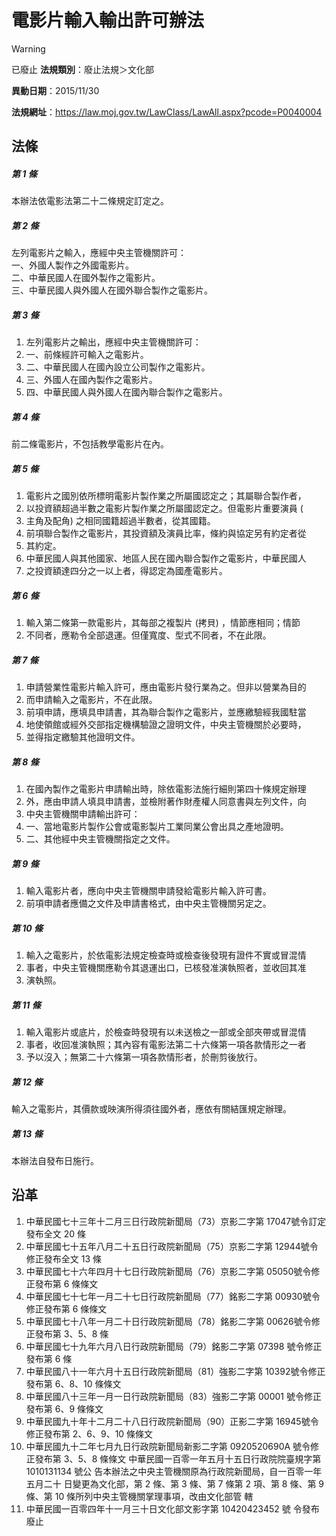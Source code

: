 # 電影片輸入輸出許可辦法


> [!WARNING]
> 已廢止
**法規類別**：廢止法規＞文化部

**異動日期**：2015/11/30  

**法規網址**：https://law.moj.gov.tw/LawClass/LawAll.aspx?pcode=P0040004



## 法條
##### 第 1 條
本辦法依電影法第二十二條規定訂定之。

##### 第 2 條
左列電影片之輸入，應經中央主管機關許可：  
一、外國人製作之外國電影片。  
二、中華民國人在國外製作之電影片。  
三、中華民國人與外國人在國外聯合製作之電影片。

##### 第 3 條
1. 左列電影片之輸出，應經中央主管機關許可：      
1. 一、前條經許可輸入之電影片。                  
1. 二、中華民國人在國內設立公司製作之電影片。    
1. 三、外國人在國內製作之電影片。                
1. 四、中華民國人與外國人在國內聯合製作之電影片。

##### 第 4 條
前二條電影片，不包括教學電影片在內。

##### 第 5 條
1. 電影片之國別依所標明電影片製作業之所屬國認定之；其屬聯合製作者，
1. 以投資額超過半數之電影片製作業之所屬國認定之。但電影片重要演員 (
1. 主角及配角) 之相同國籍超過半數者，從其國籍。                    
1. 前項聯合製作之電影片，其投資額及演員比率，條約與協定另有約定者從
1. 其約定。                                                        
1. 中華民國人與其他國家、地區人民在國內聯合製作之電影片，中華民國人
1. 之投資額達四分之一以上者，得認定為國產電影片。

##### 第 6 條
1. 輸入第二條第一款電影片，其每部之複製片 (拷貝) ，情節應相同；情節
1. 不同者，應勒令全部退運。但僅寬度、型式不同者，不在此限。

##### 第 7 條
1. 申請營業性電影片輸入許可，應由電影片發行業為之。但非以營業為目的
1. 而申請輸入之電影片，不在此限。
1. 前項申請，應填具申請書，其為聯合製作之電影片，並應繳驗經我國駐當
1. 地使領館或經外交部指定機構驗證之證明文件，中央主管機關於必要時，
1. 並得指定繳驗其他證明文件。

##### 第 8 條
1. 在國內製作之電影片申請輸出時，除依電影法施行細則第四十條規定辦理
1. 外，應由申請人填具申請書，並檢附著作財產權人同意書與左列文件，向
1. 中央主管機關申請輸出許可：                                      
1. 一、當地電影片製作公會或電影製片工業同業公會出具之產地證明。    
1. 二、其他經中央主管機關指定之文件。

##### 第 9 條
1. 輸入電影片者，應向中央主管機關申請發給電影片輸入許可書。
1. 前項申請者應備之文件及申請書格式，由中央主管機關另定之。

##### 第 10 條
1. 輸入之電影片，於依電影法規定檢查時或檢查後發現有證件不實或冒混情
1. 事者，中央主管機關應勒令其退運出口，已核發准演執照者，並收回其准
1. 演執照。

##### 第 11 條
1. 輸入電影片或底片，於檢查時發現有以未送檢之一部或全部夾帶或冒混情
1. 事者，收回准演執照；其內容有電影法第二十六條第一項各款情形之一者
1. 予以沒入；無第二十六條第一項各款情形者，於刪剪後放行。

##### 第 12 條
輸入之電影片，其價款或映演所得須往國外者，應依有關結匯規定辦理。

##### 第 13 條
本辦法自發布日施行。

## 沿革
1. 中華民國七十三年十二月三日行政院新聞局（73）京影二字第 17047號令訂定發布全文 20 條
1. 中華民國七十五年八月二十五日行政院新聞局（75）京影二字第 12944號令修正發布全文 13 條
1. 中華民國七十六年四月十七日行政院新聞局（76）京影二字第 05050號令修正發布第 6  條條文
1. 中華民國七十七年一月二十七日行政院新聞局（77）銘影二字第 00930號令修正發布第 6  條條文
1. 中華民國七十八年一月二十日行政院新聞局（78）銘影二字第 00626號令修正發布第 3、5、8  條
1. 中華民國七十九年六月八日行政院新聞局（79）銘影二字第 07398  號令修正發布第 6  條
1. 中華民國八十一年六月十五日行政院新聞局（81）強影二字第 10392號令修正發布第 6、8、10 條條文
1. 中華民國八十三年一月一日行政院新聞局（83）強影二字第 00001  號令修正發布第 6、9 條條文
1. 中華民國九十年十二月二十八日行政院新聞局（90）正影二字第 16945號令修正發布第 2、6、9、10  條條文
1.  中華民國九十二年七月九日行政院新聞局新影二字第 0920520690A  號令修正發布第 3、5、8  條條文  中華民國一百零一年五月十五日行政院院臺規字第 1010131134 號公  告本辦法之中央主管機關原為行政院新聞局，自一百零一年五月二十  日變更為文化部，第 2  條、第 3  條、第 7  條第 2  項、第 8    條、第 9  條、第 10 條所列中央主管機關掌理事項，改由文化部管  轄
1.  中華民國一百零四年十一月三十日文化部文影字第 10420423452  號  令發布廢止
